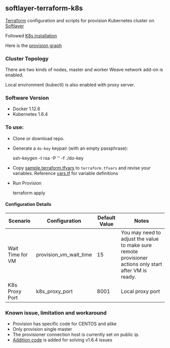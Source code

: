## softlayer-terraform-k8s

[Terraform](https://www.terraform.io/) configuration and scripts for provision Kubernetes cluster on [Softlayer](https://softlayer.com/)

Followed [K8s installation](https://kubernetes.io/docs/setup/independent/create-cluster-kubeadm/)

Here is the [provision graph](graph.png)

### Cluster Topology

There are two kinds of nodes, master and worker  Weave network add-on is enabled. 

Local environment (kubectl) is also enabled with proxy server. 

### Software Version

* Docker 1.12.6
* Kubernetes 1.6.4


### To use:

* Clone or download repo.

* Generate a `do-key` keypair (with an empty passphrase):

	ssh-keygen -t rsa -P '' -f ./do-key

* Copy [sample.terraform.tfvars](./sample.terraform.tfvars) to `terraform.tfvars` and revise your variables. Reference [vars.tf](./vars.tf) for variable definitions

* Run Provision

	terraform apply

#### Configuration Details

| Scenario | Configuration | Default Value | Notes|
|----------|---------------|-------|------|
|Wait Time for VM    | provision_vm_wait_time | 15 | You may need to adjust the value to make sure remote provisioner actions only start after VM is ready.|
|K8s Proxy Port      | k8s_proxy_port     |8001  | Local proxy port|


### Known issue, limitation and workaround

* Provision has specific code for CENTOS and alike
* Only provision single master 
* The provisioner connection host is currently set on public ip. 
* [Addition code](install/install-k8s.sh) is added for solving v1.6.4 issues
